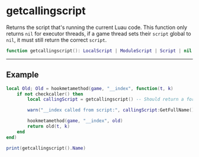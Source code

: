 # getcallingscript

Returns the script that's running the current Luau code. This function only returns `nil` for executor threads, if a game thread sets their `script` global to `nil`, it must still return the correct `script`.

```lua
function getcallingscript(): LocalScript | ModuleScript | Script | nil
```

***

## Example

```lua
local Old; Old = hookmetamethod(game, "__index", function(t, k)
    if not checkcaller() then
        local callingScript = getcallingscript() -- Should return a foreign script

        warn("__index called from script:", callingScript:GetFullName())

        hookmetamethod(game, "__index", old)
        return old(t, k)
    end
end)

print(getcallingscript().Name)
```
